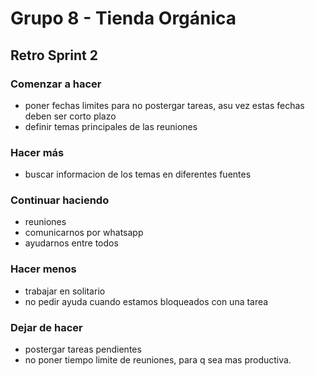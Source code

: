 # **Grupo 8 - Tienda Orgánica**

## Retro Sprint 2

### **Comenzar a hacer**
- poner fechas limites para no postergar tareas, asu vez estas fechas deben ser corto plazo
- definir temas principales de las reuniones

### **Hacer más**
- buscar informacion de los temas en diferentes fuentes


### **Continuar haciendo**
- reuniones
- comunicarnos por whatsapp
- ayudarnos entre todos

### **Hacer menos**
- trabajar en solitario
- no pedir ayuda cuando estamos bloqueados con una tarea

### **Dejar de hacer**
- postergar tareas pendientes
- no poner tiempo limite de reuniones, para q sea mas productiva.